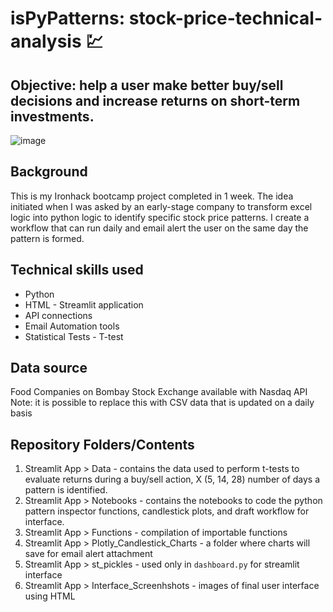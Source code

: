 # isPyPatterns: stock-price-technical-analysis :chart:

## Objective: help a user make better buy/sell decisions and increase returns on short-term investments.
![image](https://user-images.githubusercontent.com/99660532/222482001-cabfa755-a392-48c6-94dd-b173a80dbaab.png)

## Background
This is my Ironhack bootcamp project completed in 1 week. The idea initiated when I was asked by an early-stage company to transform excel logic into python logic to identify specific stock price patterns. I create a workflow that can run daily and email alert the user on the same day the pattern is formed. 

## Technical skills used
* Python
* HTML - Streamlit application
* API connections
* Email Automation tools
* Statistical Tests - T-test


## Data source
Food Companies on Bombay Stock Exchange available with Nasdaq API 
Note: it is possible to replace this with CSV data that is updated on a daily basis

## Repository Folders/Contents
1. Streamlit App > Data - contains the data used to perform t-tests to evaluate returns during a buy/sell action, X (5, 14, 28) number of days a pattern is identified.
2. Streamlit App > Notebooks - contains the notebooks to code the python pattern inspector functions, candlestick plots, and draft workflow for interface.
3. Streamlit App > Functions - compilation of importable functions
4. Streamlit App > Plotly_Candlestick_Charts  - a folder where charts will save for email alert attachment
5. Streamlit App > st_pickles - used only in ``` dashboard.py ``` for streamlit interface
6. Streamlit App > Interface_Screenhshots - images of final user interface using HTML 
